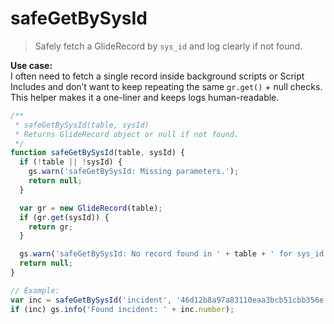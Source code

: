 # safeGetBySysId

> Safely fetch a GlideRecord by `sys_id` and log clearly if not found.

**Use case:**  
I often need to fetch a single record inside background scripts or Script Includes and don’t want to keep repeating the same `gr.get()` + null checks. This helper makes it a one-liner and keeps logs human-readable.

```javascript
/**
 * safeGetBySysId(table, sysId)
 * Returns GlideRecord object or null if not found.
 */
function safeGetBySysId(table, sysId) {
  if (!table || !sysId) {
    gs.warn('safeGetBySysId: Missing parameters.');
    return null;
  }

  var gr = new GlideRecord(table);
  if (gr.get(sysId)) {
    return gr;
  }

  gs.warn('safeGetBySysId: No record found in ' + table + ' for sys_id ' + sysId);
  return null;
}

// Example:
var inc = safeGetBySysId('incident', '46d12b8a97a83110eaa3bcb51cbb356e');
if (inc) gs.info('Found incident: ' + inc.number);
